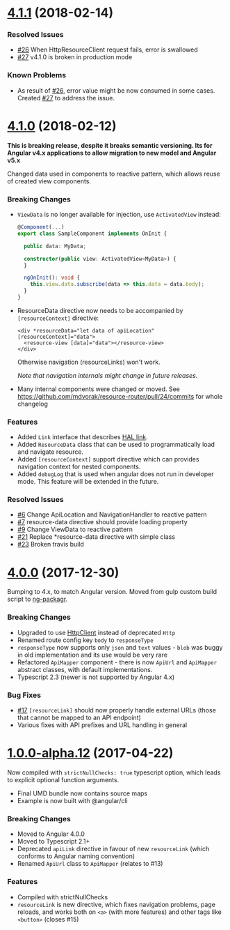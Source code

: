 <a name="4.1.1"></a>
# [4.1.1](https://github.com/mdvorak/resource-router/compare/v4.1.0...v4.1.1) (2018-02-14)

### Resolved Issues

* [#26](https://github.com/mdvorak/resource-router/issues/26) When HttpResourceClient request fails, error is swallowed
* [#27](https://github.com/mdvorak/resource-router/issues/26) v4.1.0 is broken in production mode

### Known Problems

* As result of [#26](https://github.com/mdvorak/resource-router/issues/26), error value might be now consumed in some cases.
  Created [#27](https://github.com/mdvorak/resource-router/issues/27) to address the issue.

<a name="4.1.0"></a>
# [4.1.0](https://github.com/mdvorak/resource-router/compare/v4.0.0...v4.1.0) (2018-02-12)

<strong>This is breaking release, despite it breaks semantic versioning. Its for Angular v4.x applications to allow migration to new model and Angular v5.x</strong>

Changed data used in components to reactive pattern, which allows reuse of created view components.

### Breaking Changes

* `ViewData` is no longer available for injection, use `ActivatedView` instead:
  ```ts
  @Component(...)
  export class SampleComponent implements OnInit {
  
    public data: MyData;
  
    constructor(public view: ActivatedView<MyData>) {
    }
  
    ngOnInit(): void {
      this.view.data.subscribe(data => this.data = data.body);
    }
  }
  ```
* ResourceData directive now needs to be accompanied by `[resourceContext]` directive:
  ```angular2html
  <div *resourceData="let data of apiLocation" [resourceContext]="data">
    <resource-view [data]="data"></resource-view>
  </div>
  ```
  Otherwise navigation (resourceLinks) won't work.
  
  _Note that navigation internals might change in future releases._
* Many internal components were changed or moved. See https://github.com/mdvorak/resource-router/pull/24/commits for whole changelog

### Features

* Added `Link` interface that describes [HAL link](https://github.com/mikekelly/hal_specification/blob/master/hal_specification.md).
* Added `ResourceData` class that can be used to programmatically load and navigate resource.
* Added `[resourceContext]` support directive which can provides navigation context for nested components.
* Added `debugLog` that is used when angular does not run in developer mode. This feature will be extended in the future.
  
### Resolved Issues

* [#6](https://github.com/mdvorak/resource-router/issues/6) Change ApiLocation and NavigationHandler to reactive pattern
* [#7](https://github.com/mdvorak/resource-router/issues/7) resource-data directive should provide loading property
* [#9](https://github.com/mdvorak/resource-router/issues/9) Change ViewData to reactive pattern
* [#21](https://github.com/mdvorak/resource-router/issues/21) Replace *resource-data directive with simple class
* [#23](https://github.com/mdvorak/resource-router/issues/23) Broken travis build


<a name="4.0.0"></a>
# [4.0.0](https://github.com/mdvorak/resource-router/compare/v1.0.0-alpha.12...v4.0.0) (2017-12-30)

Bumping to 4.x, to match Angular version.
Moved from gulp custom build script to [ng-packagr](https://github.com/dherges/ng-packagr).

### Breaking Changes

* Upgraded to use [HttpClient](https://angular.io/api/common/http/HttpClient) instead of deprecated `Http`
* Renamed route config key `body` to `responseType`
* `responseType` now supports only `json` and `text` values - `blob` was buggy in old implementation 
  and its use would be very rare
* Refactored `ApiMapper` component - there is now `ApiUrl` and `ApiMapper` abstract classes, 
  with default implementations.
* Typescript 2.3 (newer is not supported by Angular 4.x)

### Bug Fixes

* [#17](https://github.com/mdvorak/resource-router/issues/17) `[resourceLink]` should now properly handle external URLs (those that cannot be mapped to an API endpoint)
* Various fixes with API prefixes and URL handling in general

<a name="1.0.0-alpha.12"></a>
# [1.0.0-alpha.12](https://github.com/mdvorak/resource-router/compare/d1ab3bca8ea40991ed7b5e09aad06de3c828e6a1...fd09fc783ff8966c15d8c02cc95dd0a66d8f99e0) (2017-04-22)

Now compiled with `strictNullChecks: true` typescript option, which leads to explicit 
optional function arguments.

* Final UMD bundle now contains source maps
* Example is now built with @angular/cli

### Breaking Changes

* Moved to Angular 4.0.0
* Moved to Typescript 2.1+
* Deprecated `apiLink` directive in favour of new `resourceLink` (which conforms to Angular naming convention)
* Renamed `ApiUrl` class to `ApiMapper` (relates to #13)

### Features

* Compiled with strictNullChecks
* `resourceLink` is new directive, which fixes navigation problems, page reloads, and works both on `<a>` (with more features) and other tags like `<button>` (closes #15)
